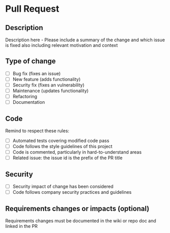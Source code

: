 # Pull Request

## Description

Description here - Please include a summary of the change and which issue is fixed also including relevant motivation and context

## Type of change

- [ ] Bug fix (fixes an issue)
- [ ] New feature (adds functionality)
- [ ] Security fix (fixes an vulnerability)
- [ ] Maintenance (updates functionality)
- [ ] Refactoring
- [ ] Documentation

## Code

Remind to respect these rules:

- [ ] Automated tests covering modified code pass
- [ ] Code follows the style guidelines of this project
- [ ] Code is commented, particularly in hard-to-understand areas
- [ ] Related issue: the issue id is the prefix of the PR title

## Security

- [ ] Security impact of change has been considered
- [ ] Code follows company security practices and guidelines

## Requirements changes or impacts (optional)

Requirements changes must be documented in the wiki or repo doc and linked in the PR
